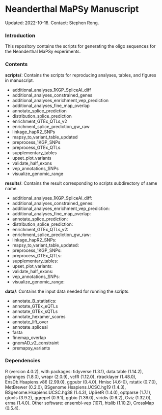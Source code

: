 # Neanderthal MaPSy Manuscript

Updated: 2022-10-18. Contact: Stephen Rong.


### Introduction

This repository contains the scripts for generating the oligo sequences for the Neanderthal MaPSy experiments.


### Contents

**scripts/**: Contains the scripts for reproducing analyses, tables, and figures in manuscript.
  * additional_analyses_1KGP_SpliceAI_diff
  * additional_analyses_constrained_genes
  * additional_analyses_enrichment_vep_prediction
  * additional_analyses_fine_map_overlap
  * annotate_splice_prediction
  * distribution_splice_prediction
  * enrichment_GTEx_QTLs_v2
  * enrichment_splice_prediction_gw_raw
  * linkage_hapR2_SNPs
  * mapsy_to_variant_table_updated
  * preprocess_1KGP_SNPs
  * preprocess_GTEx_QTLs
  * supplementary_tables
  * upset_plot_variants
  * validate_half_exons
  * vep_annotations_SNPs
  * visualize_genomic_range

**results/**: Contains the result corresponding to scripts subdirectory of same name.
  * additional_analyses_1KGP_SpliceAI_diff: 
  * additional_analyses_constrained_genes: 
  * additional_analyses_enrichment_vep_prediction: 
  * additional_analyses_fine_map_overlap: 
  * annotate_splice_prediction: 
  * distribution_splice_prediction: 
  * enrichment_GTEx_QTLs_v2: 
  * enrichment_splice_prediction_gw_raw: 
  * linkage_hapR2_SNPs: 
  * mapsy_to_variant_table_updated: 
  * preprocess_1KGP_SNPs: 
  * preprocess_GTEx_QTLs: 
  * supplementary_tables: 
  * upset_plot_variants: 
  * validate_half_exons: 
  * vep_annotations_SNPs: 
  * visualize_genomic_range: 

**data/**: Contains the input data needed for running the scripts.
  * annotate_B_statistics: 
  * annotate_GTEx_eQTLs
  * annotate_GTEx_sQTLs
  * annotate_hexamer_scores
  * annotate_lift_over
  * annotate_spliceai
  * fasta
  * finemap_overlap
  * gnomAD_v2_constraint
  * premapsy_variants

### Dependencies

R (version 4.0.2), with packages: tidyverse (1.3.1), data.table (1.14.2), plyranges (1.8.0), wrapr (2.0.9), vcfR (1.12.0), rtracklayer (1.48.0), EnsDb.Hsapiens.v86 (2.99.0), ggpubr (0.4.0), Hmisc (4.6-0), rstatix (0.7.0), MetBrewer (0.2.0), BSgenome.Hsapiens.UCSC.hg19 (1.4.3), BSgenome.Hsapiens.UCSC.hg38 (1.4.3), UpSetR (1.4.0), optparse (1.7.1), gtools (3.9.2), ggrepel (0.9.1), ggbio (1.36.0), viridis (0.6.2), Gviz (1.32.0), erma (1.4.0). Other software: ensembl-vep (107), htslib (1.10.2), CrossMap (0.5.4).